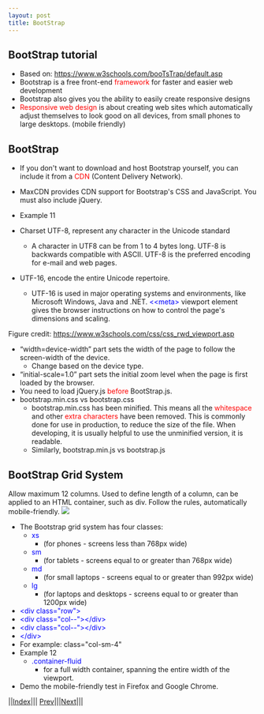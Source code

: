 ```yaml
---
layout: post
title: BootStrap
---
```


## BootStrap tutorial
* Based on: <https://www.w3schools.com/booTsTrap/default.asp>
* Bootstrap is a free front-end <font color=red>framework</font> for faster and easier web development
* Bootstrap also gives you the ability to easily create responsive designs
* <font color=red>Responsive web design</font> is about creating web sites which automatically adjust themselves to look good on all devices, from small phones to large desktops. (mobile friendly)

## BootStrap
* If you don't want to download and host Bootstrap yourself, you can include it from a <font color=red>CDN</font> (Content Delivery Network).
* MaxCDN provides CDN support for Bootstrap's CSS and JavaScript. You must also include jQuery.

* Example 11
* Charset UTF-8, represent any character in the Unicode standard
  * A character in UTF8 can be from 1 to 4 bytes long. UTF-8 is backwards compatible with ASCII. UTF-8 is the preferred encoding for e-mail and web pages.
* UTF-16, encode the entire Unicode repertoire.
  * UTF-16 is used in major operating systems and environments, like Microsoft Windows, Java and .NET.
<font color=blue>&lt;&lt;meta&gt;</font> viewport element gives the browser instructions on how to control the page's dimensions and scaling.

Figure credit: https://www.w3schools.com/css/css_rwd_viewport.asp

* “width=device-width” part sets the width of the page to follow the screen-width of the device.
  * Change based on the device type.
* “initial-scale=1.0” part sets the initial zoom level when the page is first loaded by the browser.
* You need to load jQuery.js <font color=red>before</font> BootStrap.js.
* bootstrap.min.css vs bootstrap.css
  * bootstrap.min.css has been minified. This means all the <font color=red>whitespace</font> and other <font color=red>extra characters</font> have been removed. This is commonly done for use in production, to reduce the size of the file. When developing, it is usually helpful to use the unminified version, it is readable.
  * Similarly, bootstrap.min.js vs bootstrap.js

## BootStrap Grid System

Allow maximum 12 columns.
Used to define length of a column, can be applied to an HTML container, such as div.
Follow the rules, automatically mobile-friendly.
![](grid.png)

* The Bootstrap grid system has four classes:
  * <font color=blue>xs</font>
    * (for phones - screens less than 768px wide)
  * <font color=blue>sm</font> 
    * (for tablets - screens equal to or greater than 768px wide)
  * <font color=blue>md</font> 
    * (for small laptops - screens equal to or greater than 992px wide)
  * <font color=blue>lg</font> 
    * (for laptops and desktops - screens equal to or greater than 1200px wide)
* <font color=blue>&lt;div class="row"&gt;</font>
* <font color=blue>&lt;div class="col-*-*">&lt;/div&gt;</font>
* <font color=blue>&lt;div class="col-*-*">&lt;/div&gt;</font>
* <font color=blue>&lt;/div&gt;</font>
* For example: class="col-sm-4"
* Example 12
  * <font color=blue>.container-fluid</font> 
    * for a full width container, spanning the entire width of the viewport.
* Demo the mobile-friendly test in Firefox and Google Chrome.

||[Index](../../../)||| [Prev](../file5)|||[Next](../file7)|||



